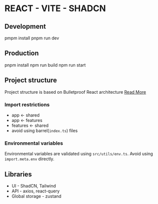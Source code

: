 # REACT - VITE - SHADCN

## Development

pmpm install
pnpm run dev

## Production

pnpm install
npm run build
npm run start

## Project structure

Project structure is based on Bulletproof React architecture [Read More](https://github.com/alan2207/bulletproof-react)

### Import restrictions

- app <- shared
- app <- features
- features <- shared
- avoid using barrel(`index.ts`) files

### Environmental variables

Environmental variables are validated using `src/utils/env.ts`.
Avoid using `import.meta.env` directly.

## Libraries

- UI - ShadCN, Tailwind
- API - axios, react-query
- Global storage - zustand
